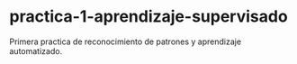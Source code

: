 # practica-1-aprendizaje-supervisado
Primera practica de reconocimiento de patrones y aprendizaje automatizado.
